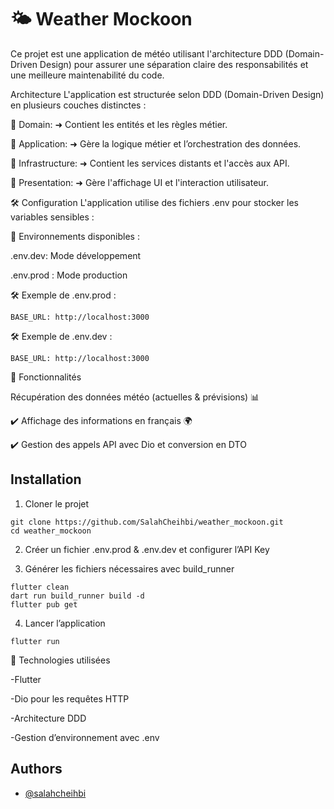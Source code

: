 # 🌤️ Weather Mockoon

Ce projet est une application de météo utilisant l'architecture DDD (Domain-Driven Design) pour assurer une séparation claire des responsabilités et une meilleure maintenabilité du code.

Architecture
L'application est structurée selon DDD (Domain-Driven Design) en plusieurs couches distinctes :

📂 Domain:
➜ Contient les entités et les règles métier.

📂 Application:
➜ Gère la logique métier et l’orchestration des données.

📂 Infrastructure:
➜ Contient les services distants et l'accès aux API.

📂 Presentation:
➜ Gère l'affichage UI et l'interaction utilisateur.

🛠️ Configuration
L'application utilise des fichiers .env pour stocker les variables sensibles :

📌 Environnements disponibles :

.env.dev: Mode développement

.env.prod : Mode production

🛠️ Exemple de .env.prod :

`BASE_URL: http://localhost:3000`

🛠️ Exemple de .env.dev :

`BASE_URL: http://localhost:3000`

📌 Fonctionnalités

Récupération des données météo (actuelles & prévisions) 📊

✔️ Affichage des informations en français 🌍

✔️ Gestion des appels API avec Dio et conversion en DTO

## Installation

1. Cloner le projet

```
git clone https://github.com/SalahCheihbi/weather_mockoon.git
cd weather_mockoon
```

2. Créer un fichier .env.prod & .env.dev et configurer l’API Key

3. Générer les fichiers nécessaires avec build_runner

```
flutter clean
dart run build_runner build -d
flutter pub get
```

4. Lancer l’application

```
flutter run
```

📌 Technologies utilisées

-Flutter

-Dio pour les requêtes HTTP

-Architecture DDD

-Gestion d’environnement avec .env

## Authors

- [@salahcheihbi](https://www.github.com/salahcheihbi)
